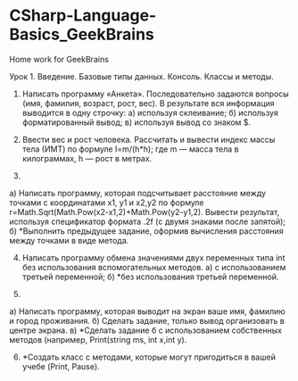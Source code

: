 # CSharp-Language-Basics_GeekBrains
Home work for GeekBrains

Урок 1. Введение. Базовые типы данных. Консоль. Классы и методы.
1. Написать программу «Анкета». Последовательно задаются вопросы (имя, фамилия, возраст, рост, вес). В результате вся информация выводится в одну строчку:
а) используя склеивание;
б) используя форматированный вывод;
в) используя вывод со знаком $.

2. Ввести вес и рост человека. Рассчитать и вывести индекс массы тела (ИМТ) по формуле I=m/(h*h); где m — масса тела в килограммах, h — рост в метрах.
  
3.
а) Написать программу, которая подсчитывает расстояние между точками с координатами x1, y1 и x2,y2 по формуле r=Math.Sqrt(Math.Pow(x2-x1,2)+Math.Pow(y2-y1,2). Вывести результат, используя спецификатор формата .2f (с двумя знаками после запятой);
б) *Выполнить предыдущее задание, оформив вычисления расстояния между точками в виде метода.

4. Написать программу обмена значениями двух переменных типа int без использования вспомогательных методов.
а) с использованием третьей переменной;
б) *без использования третьей переменной.

5.
а) Написать программу, которая выводит на экран ваше имя, фамилию и город проживания.
б) Сделать задание, только вывод организовать в центре экрана.
в) *Сделать задание б с использованием собственных методов (например, Print(string ms, int x,int y).

6. *Создать класс с методами, которые могут пригодиться в вашей учебе (Print, Pause).
